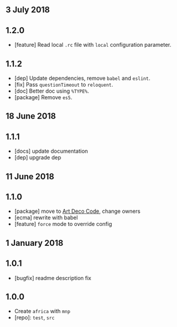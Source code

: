 ## 3 July 2018

## 1.2.0

- [feature] Read local `.rc` file with `local` configuration parameter.

## 1.1.2

- [dep] Update dependencies, remove `babel` and `eslint`.
- [fix] Pass `questionTimeout` to `reloquent`.
- [doc] Better doc using `%TYPE%`.
- [package] Remove `es5`.

## 18 June 2018

## 1.1.1

- [docs] update documentation
- [dep] upgrade dep

## 11 June 2018

## 1.1.0

- [package] move to [Art Deco Code](https://artdeco.bz), change owners
- [ecma] rewrite with babel
- [feature] `force` mode to override config

## 1 January 2018

## 1.0.1

- [bugfix] readme description fix

## 1.0.0

- Create `africa` with `mnp`
- [repo]: `test`, `src`
